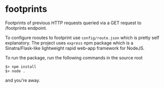 # footprints

Footprints of previous HTTP requests queried via a GET request to /footprints endpoint.

To configure rooutes to footprint use `config/route.json` which is pretty self explanatory. The project uses `express` npm package which is a Sinatra/Flask-like lightweight rapid web-app framework for NodeJS.

To run the package, run the following commands in the source root
```
$> npm install
$> node .
```
and you're away.
